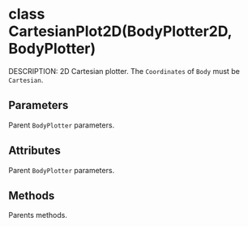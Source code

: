 # class CartesianPlot2D(BodyPlotter2D, BodyPlotter)
DESCRIPTION: 2D Cartesian plotter. The `Coordinates` of `Body` must be `Cartesian`.


## Parameters
Parent `BodyPlotter` parameters.


## Attributes
Parent `BodyPlotter` parameters.


## Methods
Parents methods.
